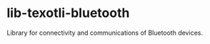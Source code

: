 lib-texotli-bluetooth
=====================

Library for connectivity and communications of Bluetooth devices.
